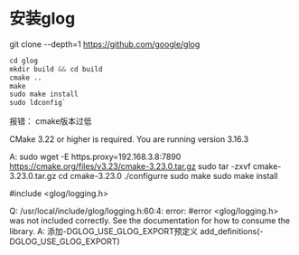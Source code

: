 # 安装glog

git clone --depth=1 https://github.com/google/glog

```s
cd glog
mkdir build && cd build
cmake ..
make
sudo make install
sudo ldconfig`
```

报错： cmake版本过低

CMake 3.22 or higher is required.  You are running version 3.16.3

A:
sudo wget -E https.proxy=192.168.3.8:7890 https://cmake.org/files/v3.23/cmake-3.23.0.tar.gz
sudo tar -zxvf cmake-3.23.0.tar.gz
cd cmake-3.23.0
./configurre
sudo make
sudo make install

#include <glog/logging.h>

Q:
/usr/local/include/glog/logging.h:60:4: error: #error <glog/logging.h> was not included correctly. See the documentation for how to consume the library.
A: 添加-DGLOG_USE_GLOG_EXPORT预定义
add_definitions(-DGLOG_USE_GLOG_EXPORT)